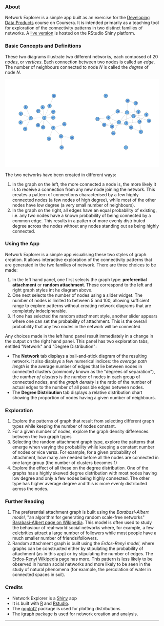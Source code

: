 ### About

Network Explorer is a simple app built as an exercise for the [Developing Data Products](https://www.coursera.org/course/devdataprod) course on Coursera. It is intended primarily as a teaching tool for exploration of the connectivity patterns in two distinct families of networks. A [live version](https://ggdata.shinyapps.io/barabasi/) is hosted on the RStudio Shiny platform.

### Basic Concepts and Definitions

These two diagrams illustrate two different networks, each composed of 20 _nodes_, or _vertices_. Each connection between two nodes is called an _edge_. The number of neighbours connected to node _N_ is called the _degree_ of node _N_.

![Two network graphs](img/plots.png)

The two networks have been created in different ways:

1. In the graph on the left, the more connected a node is, the more likely it is to receive a connection from any new node joining the network. This creates a pattern of connections characterised by a few highly connected nodes (a few nodes of high degree), while most of the other nodes have low degree (a very small number of neighbours).
2. In the graph on the right, all edges have an equal probability of existing, i.e. any two nodes have a known probability of being connected by a common edge. This results in a pattern of more evenly distributed degree across the nodes without any nodes standing out as being highly connected.

### Using the App

Network Explorer is a simple app visualising these two styles of graph creation. It allows interactive exploration of the connectivity patterns that are generated in the two families of network. There are three choices to be made:

1. In the left hand panel, one first selects the graph type: **preferential attachment** or **random attachment**. These correspond to the left and right graph styles int he diagram above.
2. One next selects the number of nodes using a slider widget. The number of nodes is limited to between 5 and 100, allowing sufficient range to explore patterns without creating network diagrams that are completely indecipherable.
3. If one has selected the random attachment style, another slider appears where one can set the probability of attachment. This is the overall probability that any two nodes in the network will be connected.

Any choices made in the left hand panel result immediately in a change in the output on the right hand panel. This panel has two exploration tabs, entitled "Network" and "Degree Distribution":

- The **Network** tab displays a ball-and-stick diagram of the resulting network. It also displays a few numerical indices: the _average path length_ is the average number of edges that lie between nodes in connected clusters (commonly known as the "degrees of separation"), the _number of clusters_ is the number of nodes in each group of connected nodes, and the _graph density_ is the ratio of the number of actual edges to the number of all possible edges between nodes.
- The **Degree Distribution** tab displays a relative distribution chart showing the proportion of nodes having a given number of neighbours.

### Exploration

1. Explore the patterns of graph that result from selecting different graph types while keeping the number of nodes constant.
2. For a given number of nodes, explore the graph density differences between the two graph types
3. Selecting the random attachment graph type, explore the patterns that emerge when varying the probability while keeping a constant number of nodes or vice versa. For example, for a given probability of attachment, how many are needed before all the nodes are connected in one large group (the number of clusters becomes 1)
4. Explore the effect of all these on the degree distribution. One of the graphs has a  highly skewed degree distribution with most nodes having low degree and only a few nodes being highly connected. The other type has higher average degree and this is more evenly distributed across the nodes.

### Further Reading

1. The preferential attachment graph is built using the _Barabasi-Albert model_, "an algorithm for generating random scale-free networks" [Barabasi-Albert page on Wikipedia](http://en.wikipedia.org/wiki/Barab%C3%A1si%E2%80%93Albert_model). This model is often used to study the behaviour of real-world social networks where, for example, a few celebrities attract a large number of followers while most people have a much smaller number of friends/followers.
2. Random attachment graph is built using the _Erdos-Renyi model_, where graphs can be constructed either by stipulating the probability of attachment (as in this app) or by stipulating the number of edges. The [Erdos-Renyi Wikipedia page](http://en.wikipedia.org/wiki/Erd%C5%91s%E2%80%93R%C3%A9nyi_model) has more. This pattern is less likely to be observed in human social networks and more likely to be seen in the study of natural phenomena (for example, the percolation of water in connected spaces in soil).

### Credits

- Network Explorer is a [Shiny](http://shiny.rstudio.com/) app 
- It is built with [R](http://www.r-project.org/) and  [Rstudio](http://www.rstudio.com/). 
- The [ggplot2](http://ggplot2.org/) package is used for plotting distributions.
- The [igraph](http://igraph.org/redirect.html) package is used for network creation and analysis.

----
